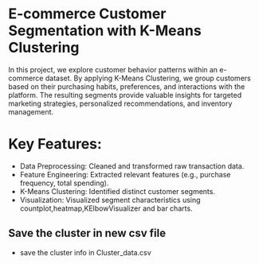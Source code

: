 # E-commerce Customer Segmentation with K-Means Clustering

In this project, we explore customer behavior patterns within an e-commerce dataset. By applying K-Means Clustering, we group customers based on their purchasing habits, preferences, and interactions with the platform. The resulting segments provide valuable insights for targeted marketing strategies, personalized recommendations, and inventory management.

Key Features:
==============

- Data Preprocessing: Cleaned and transformed raw transaction data.
- Feature Engineering: Extracted relevant features (e.g., purchase frequency, total spending).
- K-Means Clustering: Identified distinct customer segments.
- Visualization: Visualized segment characteristics using countplot,heatmap,KElbowVisualizer and bar charts.

## Save the cluster in new csv file
- save the cluster info in Cluster_data.csv
